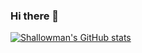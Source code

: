 ### Hi there 👋
[![Shallowman's GitHub stats](https://github-readme-stats.vercel.app/api?username=shallowman&show_icons=true&theme=radical)](https://github.com/anuraghazra/github-readme-stats)

<!--
**shallowman/shallowman** is a ✨ _special_ ✨ repository because its `README.md` (this file) appears on your GitHub profile.

Here are some ideas to get you started:

- 🔭 I’m currently working on ...
- 🌱 I’m currently learning ...
- 👯 I’m looking to collaborate on ...
- 🤔 I’m looking for help with ...
- 💬 Ask me about ...
- 📫 How to reach me: ...
- 😄 Pronouns: ...
- ⚡ Fun fact: ...
-->
